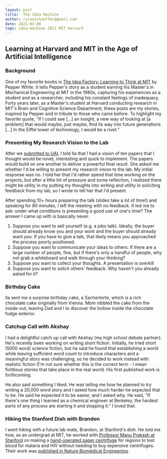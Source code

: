 ```yaml
---
layout: post
title:  The Idea Machine
author: rylanschaeffer@gmail.com
date: 2021-03-08
tags: idea-machine 2021 MIT Harvard
---
```


## Learning at Harvard and MIT in the Age of Artificial Intelligence

### Background

One of my favorite books is <a href="https://mitpress.mit.edu/books/idea-factory">
The Idea Factory: Learning to Think at MIT</a> by Pepper White. It tells Pepper's story
as a student earning his Master's in Mechanical Engineering at MIT in the 1980s,
capturing his experiences as a student and as a researcher, including his constant feelings of inadequacy.
Forty years later, as a Master's student at Harvard conducting research in MIT's Brain and Cognitive
Science Department, these posts are my stories, inspired by Pepper and in tribute to
those who came before. To highlight my favorite quote, "If I could see \[...\] an insight,
a new way of looking at [a problem] that would maybe, just maybe, find its way into future generations
\[...\] In the Eiffel tower of technology, I would be a rivet."

### Presenting My Research Vision to the Lab

After we [submitted to UAI](2021-02-27-idea-machine.md), I told Ila that I had a vision of
ten papers that I thought would be novel, interesting and quick to implement. The papers would
build on one another to deliver a powerful final result. She asked me whether I'd be willing
to present my research vision to the lab. My initial response was no. I told her that I'd
rather spend that time working on the projects, but after a little bit of pressure and some
reflection, I realized there might be utility in my putting my thoughts into writing and 
utility in soliciting feedback from my lab, so I wrote to tell her that I'd present.

After spending 10+ hours preparing the talk (slides take a lot of time!) and speaking for 80
minutes, I left the meeting with no feedback. It led me to ask: under what conditions is 
presenting a good use of one's time? The answer I came up with is basically never.

1. Suppose you want to sell yourself (e.g. a jobs talk). Ideally, the buyer should already 
   know you and your work and the buyer should already want you. If you have to give a talk,
   that likely means you approached the process poorly positioned.
2. Suppose you want to communicate your ideas to others. If there are a large number of people, 
   fine, but if there's only a handful of people, why not grab a whiteboard and walk through your thinking?
3. Suppose you want to collect your thoughts. A presentation is overkill
4. Suppose you want to solicit others' feedback. Why haven't you already
   asked for it?
   
### Birthday Cake

Ila sent me a surprise birthday cake, a Sachertorte, which is a rich chocolate cake originally 
from Vienna. Mom nibbled the cake from the inside-out, leaving Dad and I to discover the hollow
inside the chocolate fudge exterior.

### Catchup Call with Akshay

I had a delightful catch up call with Akshay (my high school debate partner). He's recently
been working on writing short fiction. Initially, he tried short (5000 word) science fiction, but he 
said he found that establishing a world while leaving sufficient word count to introduce characters
and a meaningful story was challenging, so he decided to work instead with realistic fiction (I'm 
not sure whether this is the correct term - I mean fictitious stories that take place in the real world.
His first published work is forthcoming. 

He also said something I liked. He was telling me how he planned to try writing a 20,000 word story
and I asked how much harder he expected that to be. He said he expected it to be easier, and I asked
why. He said, "If there's one thing I learned as a chemical engineer at Berkeley, the hardest parts of
any process are starting it and stopping it." I loved that.

### Hiking the Stanford Dish with Brandon

I went hiking with a future lab mate, Brandon, at Stanford's dish. He told me how, as an undergrad at MIT,
he worked with [Professor Manu Prakash at Stanford](https://web.stanford.edu/group/prakash-lab/cgi-bin/labsite/)
on making a [hand-operated paper centrifuge](https://www.wired.com/2017/01/paperfuge-20-cent-device-transform-health-care/)
for regions to test blood for malaria and HIV without needing to buy expensive centrifuges. Their
work was [published in Nature Biomedical Engineering](https://www.nature.com/articles/s41551-016-0009).